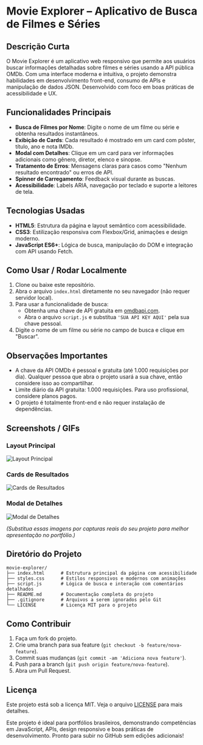 # Movie Explorer – Aplicativo de Busca de Filmes e Séries

## Descrição Curta
O Movie Explorer é um aplicativo web responsivo que permite aos usuários buscar informações detalhadas sobre filmes e séries usando a API pública OMDb. Com uma interface moderna e intuitiva, o projeto demonstra habilidades em desenvolvimento front-end, consumo de APIs e manipulação de dados JSON. Desenvolvido com foco em boas práticas de acessibilidade e UX.

## Funcionalidades Principais
- **Busca de Filmes por Nome**: Digite o nome de um filme ou série e obtenha resultados instantâneos.
- **Exibição de Cards**: Cada resultado é mostrado em um card com pôster, título, ano e nota IMDb.
- **Modal com Detalhes**: Clique em um card para ver informações adicionais como gênero, diretor, elenco e sinopse.
- **Tratamento de Erros**: Mensagens claras para casos como "Nenhum resultado encontrado" ou erros de API.
- **Spinner de Carregamento**: Feedback visual durante as buscas.
- **Acessibilidade**: Labels ARIA, navegação por teclado e suporte a leitores de tela.

## Tecnologias Usadas
- **HTML5**: Estrutura da página e layout semântico com acessibilidade.
- **CSS3**: Estilização responsiva com Flexbox/Grid, animações e design moderno.
- **JavaScript ES6+**: Lógica de busca, manipulação do DOM e integração com API usando Fetch.

## Como Usar / Rodar Localmente
1. Clone ou baixe este repositório.
2. Abra o arquivo `index.html` diretamente no seu navegador (não requer servidor local).
3. Para usar a funcionalidade de busca:
   - Obtenha uma chave de API gratuita em [omdbapi.com](https://www.omdbapi.com/apikey.aspx).
   - Abra o arquivo `script.js` e substitua `'SUA API KEY AQUI'` pela sua chave pessoal.
4. Digite o nome de um filme ou série no campo de busca e clique em "Buscar".

## Observações Importantes
- A chave da API OMDb é pessoal e gratuita (até 1.000 requisições por dia). Qualquer pessoa que abra o projeto usará a sua chave, então considere isso ao compartilhar.
- Limite diário da API gratuita: 1.000 requisições. Para uso profissional, considere planos pagos.
- O projeto é totalmente front-end e não requer instalação de dependências.

## Screenshots / GIFs
### Layout Principal
![Layout Principal](https://via.placeholder.com/800x400?text=Layout+Principal+do+Movie+Explorer)

### Cards de Resultados
![Cards de Resultados](https://via.placeholder.com/800x400?text=Exemplo+de+Cards+com+Filmes)

### Modal de Detalhes
![Modal de Detalhes](https://via.placeholder.com/800x400?text=Modal+com+Detalhes+do+Filme)

*(Substitua essas imagens por capturas reais do seu projeto para melhor apresentação no portfólio.)*

## Diretório do Projeto
```
movie-explorer/
├── index.html      # Estrutura principal da página com acessibilidade
├── styles.css      # Estilos responsivos e modernos com animações
├── script.js       # Lógica de busca e interação com comentários detalhados
├── README.md       # Documentação completa do projeto
├── .gitignore      # Arquivos a serem ignorados pelo Git
└── LICENSE         # Licença MIT para o projeto
```

## Como Contribuir
1. Faça um fork do projeto.
2. Crie uma branch para sua feature (`git checkout -b feature/nova-feature`).
3. Commit suas mudanças (`git commit -am 'Adiciona nova feature'`).
4. Push para a branch (`git push origin feature/nova-feature`).
5. Abra um Pull Request.

## Licença
Este projeto está sob a licença MIT. Veja o arquivo [LICENSE](LICENSE) para mais detalhes.

Este projeto é ideal para portfólios brasileiros, demonstrando competências em JavaScript, APIs, design responsivo e boas práticas de desenvolvimento. Pronto para subir no GitHub sem edições adicionais!
